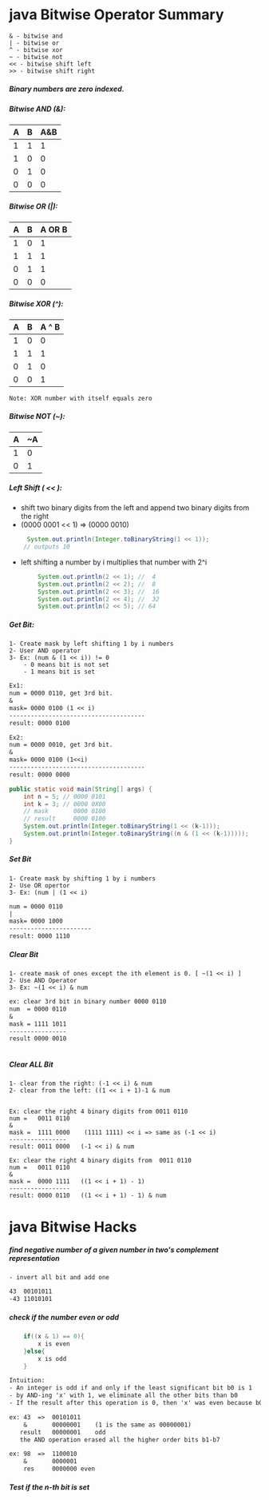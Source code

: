 # java Bitwise Operator Summary
    & - bitwise and
    | - bitwise or
    ^ - bitwise xor
    ~ - bitwise not
    << - bitwise shift left
    >> - bitwise shift right
##### Binary numbers are zero indexed.

##### Bitwise AND (&):

|   A	|  B 	|  A&B 	|
|---	|---	|---	|
|  1 	|  1 	|  1 	|
|  1 	|  0 	|  0 	|
|  0 	|  1 	|  0 	|
|  0 	|  0 	|  0 	|


##### Bitwise OR (|):

|   A	|  B 	|A OR B |
|---	|---	|---	|
|  1 	|  0 	|   1	|
|  1 	|   1	|   1	|
|  0 	|   1	|   1	|
|  0	|   0	|   0	|


##### Bitwise XOR (^):

|   A	|  B 	|A ^ B |
|---	|---	|---	|
|  1 	|  0 	|   0	|
|  1 	|   1	|   1	|
|  0 	|   1	|   0	|
|  0	|   0	|   1	|
    Note: XOR number with itself equals zero
    
##### Bitwise NOT (~):

| A  | ~A  |
|---|---|
|  1 | 0  |
|  0 | 1  |
##### Left Shift ( << ):
- shift two binary digits from the left and append two binary digits from the right
- (0000 0001 << 1) =>  (0000 0010)
```java
     System.out.println(Integer.toBinaryString(1 << 1));
    // outputs 10
```
- left shifting a number by i multiplies that number with 2^i
```java
        System.out.println(2 << 1); //  4
        System.out.println(2 << 2); //  8
        System.out.println(2 << 3); //  16
        System.out.println(2 << 4); //  32
        System.out.println(2 << 5); // 64
```
##### Get Bit:
    1- Create mask by left shifting 1 by i numbers
    2- User AND operator
    3- Ex: (num & (1 << i)) != 0
        - 0 means bit is not set
        - 1 means bit is set
```dtd
Ex1:
num = 0000 0110, get 3rd bit.
&
mask= 0000 0100	(1 << i)
--------------------------------------
result: 0000 0100

Ex2:
num = 0000 0010, get 3rd bit.
&
mask= 0000 0100	(1<<i)
--------------------------------------
result: 0000 0000

```

```java
public static void main(String[] args) {
    int n = 5; // 0000 0101
    int k = 3; // 0000 0X00
    // mask       0000 0100
    // result     0000 0100
    System.out.println(Integer.toBinaryString(1 << (k-1)));
    System.out.println(Integer.toBinaryString((n & (1 << (k-1)))));
}

```
##### Set Bit
    1- Create mask by shifting 1 by i numbers
    2- Use OR opertor
    3- Ex: (num | (1 << i)
```dtd
num = 0000 0110
|
mask= 0000 1000
-----------------------
result: 0000 1110

```
##### Clear Bit
    1- create mask of ones except the ith element is 0. [ ~(1 << i) ]
    2- Use AND Operator
    3- Ex: ~(1 << i) & num
    
```dtd
ex: clear 3rd bit in binary number 0000 0110
num  = 0000 0110
&
mask = 1111 1011
----------------
result 0000 0010  
 
``` 
##### Clear ALL Bit
    1- clear from the right: (-1 << i) & num
    2- clear from the left: ((1 << i + 1)-1 & num
    
    
    Ex: clear the right 4 binary digits from 0011 0110
    num =   0011 0110    
    &
    mask =  1111 0000    (1111 1111) << i => same as (-1 << i)
    ----------------
    result: 0011 0000   (-1 << i) & num
    
    Ex: clear the right 4 binary digits from  0011 0110
    num =   0011 0110    
    & 
    mask =  0000 1111   ((1 << i + 1) - 1)
    -----------------
    result: 0000 0110   ((1 << i + 1) - 1) & num
    
# java Bitwise Hacks

##### find negative number of a given number in two's complement representation
    - invert all bit and add one
```dtd
43  00101011
-43 11010101
```


##### check if the number even or odd
```java
    if((x & 1) == 0){
        x is even
    }else{ 
        x is odd
    }
```
```dtd
Intuition:
- An integer is odd if and only if the least significant bit b0 is 1
- by AND-ing 'x' with 1, we eliminate all the other bits than b0
- If the result after this operation is 0, then 'x' was even because b0 was 0, otherwise 'x' was odd
```
```dtd
ex: 43  =>  00101011
    &       00000001    (1 is the same as 00000001)
   result   00000001    odd
   the AND operation erased all the higher order bits b1-b7

ex: 98  =>  1100010
    &       0000001
    res     0000000 even
```

##### Test if the n-th bit is set




